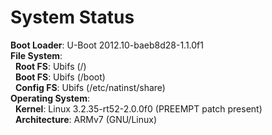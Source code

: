 System Status
===
**Boot Loader**: U-Boot 2012.10-baeb8d28-1.1.0f1  
**File System**:  
&nbsp; **Root FS**: Ubifs (/)  
&nbsp; **Boot FS**: Ubifs (/boot)  
&nbsp; **Config FS**: Ubifs (/etc/natinst/share)  
**Operating System**:  
&nbsp; **Kernel**: Linux 3.2.35-rt52-2.0.0f0 (PREEMPT patch present)  
&nbsp; **Architecture**: ARMv7 (GNU/Linux)
